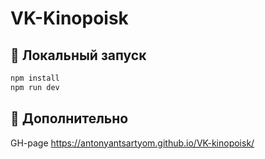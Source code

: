 # VK-Kinopoisk

## 🔧 Локальный запуск

```bash
npm install
npm run dev
```

## 📎 Дополнительно
GH-page
https://antonyantsartyom.github.io/VK-kinopoisk/

